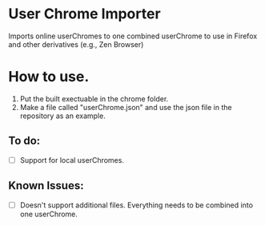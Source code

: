 # User Chrome Importer
Imports online userChromes to one combined userChrome to use in Firefox and other derivatives (e.g., Zen Browser)

# How to use.
1. Put the built exectuable in the chrome folder.
2. Make a file called "userChrome.json" and use the json file in the repository as an example.

## To do:
- [ ] Support for local userChromes.

## Known Issues:
- [ ] Doesn't support additional files. Everything needs to be combined into one userChrome.
